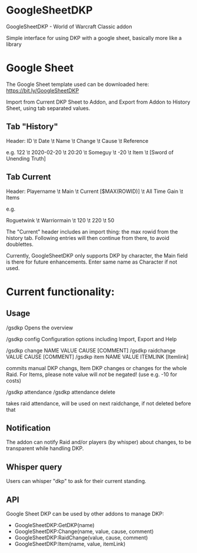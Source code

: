 # GoogleSheetDKP
GoogleSheetDKP - World of Warcraft Classic addon

Simple interface for using DKP with a google sheet, basically more like a library


# Google Sheet

The Google Sheet template used can be downloaded here: https://bit.ly/GoogleSheetDKP

Import from Current DKP Sheet to Addon, and Export from Addon to History Sheet, using tab separated values.

## Tab "History"

Header: 
ID \t Date \t Name \t Change \t Cause \t Reference

e.g.
122 \t 2020-02-20 \t 20:20 \t Someguy \t -20 \t Item \t [Sword of Unending Truth]


## Tab Current

Header:
Playername \t Main \t Current [$MAX(ROWID)] \t All Time Gain \t Items 

e.g.

Roguetwink \t Warriormain \t 120 \t 220 \t 50 

The "Current" header includes an import thing: the max rowid from the history tab.
Following entries will then continue from there, to avoid doublettes.

Currently, GoogleSheetDKP only supports DKP by character, the Main field is there for future enhancements. Enter same name as Character if not used.

# Current functionality:

## Usage

  /gsdkp 
Opens the overview 

  /gsdkp config 
Configuration options including Import, Export and Help

  /gsdkp change NAME VALUE CAUSE [COMMENT]
  /gsdkp raidchange VALUE CAUSE [COMMENT]
  /gsdkp item NAME VALUE ITEMLINK [Itemlink]

commits manual DKP changs, Item DKP changes or changes for the whole Raid.
For Items, please note value will *not* be negated! (use e.g. -10 for costs)

  /gsdkp attendance
  /gsdkp attendance delete

takes raid attendance, will be used on next raidchange, if not deleted before that

  


## Notification

The addon can notify Raid and/or players (by whisper) about changes, to be transparent while handling DKP.


## Whisper query

Users can whisper "dkp" to ask for their current standing.

## API

Google Sheet DKP can be used by other addons to manage DKP:

- GoogleSheetDKP:GetDKP(name)
- GoogleSheetDKP:Change(name, value, cause, comment)
- GoogleSheetDKP:RaidChange(value, cause, comment)
- GoogleSheetDKP:Item(name, value, itemLink)

